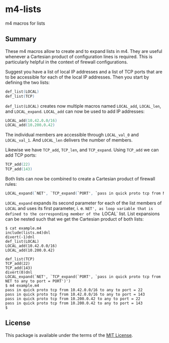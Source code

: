 # m4-lists
m4 macros for lists

## Summary

These m4 macros allow to create and to expand lists in m4.
They are useful whenever a Cartesian product of configuration lines
is required. This is particularly helpful in the context of firewall
configurations.

Suggest you have a list of local IP addresses and a list of TCP
ports that are to be accessible for each of the local IP addresses.
Then you start by defining the two lists:

```m4
def_list(LOCAL)
def_list(TCP)
```

`def_list(LOCAL)` creates now multiple macros named `LOCAL_add`,
`LOCAL_len`, and `LOCAL_expand`. `LOCAL_add` can now be used
to add IP addresses:

```m4
LOCAL_add(10.42.0.0/16)
LOCAL_add(10.200.0.42)
```

The individual members are accessible through `LOCAL_val_0` and
`LOCAL_val_1`. And `LOCAL_len` delivers the number of members.

Likewise we have `TCP_add`, `TCP_len`, and `TCP_expand`.
Using `TCP_add` we can add TCP ports:

```m4
TCP_add(22)
TCP_add(143)
```

Both lists can now be combined to create a Cartesian product of
firewall rules:

```m4
LOCAL_expand(`NET', `TCP_expand(`PORT', `pass in quick proto tcp from NET to any to port = PORT')')
```

`LOCAL_expand` expands its second parameter for each of the list
members of `LOCAL` and uses its first parameter, i. e. `NET', as
loop variable that is defined to the corresponding member of the
`LOCAL` list. List expansions can be nested such that we get
the Cartesian product of both lists:

```
$ cat example.m4 
include(lists.m4)dnl
divert(-1)dnl
def_list(LOCAL)
LOCAL_add(10.42.0.0/16)
LOCAL_add(10.200.0.42)

def_list(TCP)
TCP_add(22)
TCP_add(143)
divert(0)dnl
LOCAL_expand(`NET', `TCP_expand(`PORT', `pass in quick proto tcp from NET to any to port = PORT')')
$ m4 example.m4
pass in quick proto tcp from 10.42.0.0/16 to any to port = 22
pass in quick proto tcp from 10.42.0.0/16 to any to port = 143
pass in quick proto tcp from 10.200.0.42 to any to port = 22
pass in quick proto tcp from 10.200.0.42 to any to port = 143
$ 
```

## License

This package is available under the terms of
the [MIT License](https://opensource.org/licenses/MIT).
